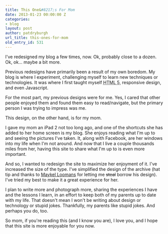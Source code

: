 ```yaml
---
title: This One&#8217;s For Mom
date: 2013-01-23 00:00:00 Z
categories:
- blog
layout: post
author: patdryburgh
url_title: this-ones-for-mom
old_entry_id: 531
---
```


I've redesigned my blog a few times, now. Ok, probably close to a dozen. Ok, ok… maybe a bit more.

Previous redesigns have primarily been a result of my own boredom. My blog is where I experiment, challenging myself to learn new techniques or technologies. It was where I first taught myself <abbr title="HyperText Markup Language Version 5">HTML 5</abbr>, responsive design, and even Javascript.

For the most part, my previous designs were for me. Yes, I cared that other people enjoyed them and found them easy to read/navigate, but the primary person I was trying to impress was me.

This design, on the other hand, is for my mom.

I gave my mom an iPad 2 not too long ago, and one of the shortcuts she has added to her home screen is my blog. She enjoys reading what I'm up to and seeing the pictures I've taken. It, along with Facebook, are her windows into my life when I'm not around. And now that I live a couple thousands miles from her, having this site to share what I'm up to is even more important.

And so, I wanted to redesign the site to maximize her enjoyment of it. I've increased the size of the type. I've simplified the design of the archive (hat tip and thanks to [Maykel Loomans](http://miekd.com) for letting me <del>steal</del> borrow his design). I've tried my best to make it a great experience for her.

I plan to write more and photograph more, sharing the experiences I have and the lessons I learn, in an effort to keep both of my parents up to date with my life. That doesn't mean I won't be writing about design or technology or stupid jokes. Thankfully, my parents like stupid jokes. And perhaps you do, too.

So mom, if you're reading this (and I know you are), I love you, and I hope that this site is more enjoyable for you now.